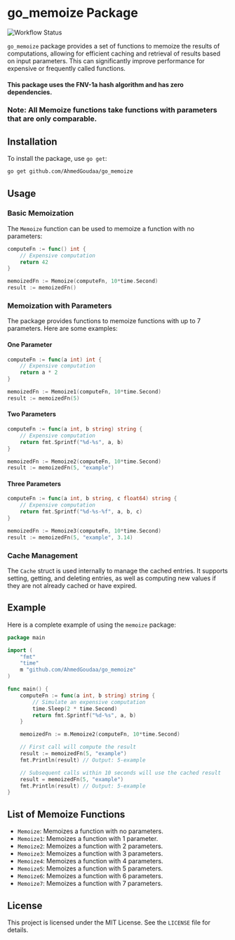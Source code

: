 # go_memoize Package

![Workflow Status](https://github.com/AhmedGoudaa/go_memoize/actions/workflows/ci.yml/badge.svg)

`go_memoize` package provides a set of functions to memoize the results of computations, allowing for efficient caching and retrieval of results based on input parameters. This can significantly improve performance for expensive or frequently called functions.

#### This package uses the FNV-1a hash algorithm and has zero dependencies.

### Note: All Memoize functions take functions with parameters that are only comparable.

## Installation

To install the package, use `go get`:

```sh
go get github.com/AhmedGoudaa/go_memoize
```

## Usage

### Basic Memoization

The `Memoize` function can be used to memoize a function with no parameters:

```go
computeFn := func() int {
    // Expensive computation
    return 42
}

memoizedFn := Memoize(computeFn, 10*time.Second)
result := memoizedFn()
```

### Memoization with Parameters

The package provides functions to memoize functions with up to 7 parameters. Here are some examples:

#### One Parameter

```go
computeFn := func(a int) int {
    // Expensive computation
    return a * 2
}

memoizedFn := Memoize1(computeFn, 10*time.Second)
result := memoizedFn(5)
```

#### Two Parameters

```go
computeFn := func(a int, b string) string {
    // Expensive computation
    return fmt.Sprintf("%d-%s", a, b)
}

memoizedFn := Memoize2(computeFn, 10*time.Second)
result := memoizedFn(5, "example")
```

#### Three Parameters

```go
computeFn := func(a int, b string, c float64) string {
    // Expensive computation
    return fmt.Sprintf("%d-%s-%f", a, b, c)
}

memoizedFn := Memoize3(computeFn, 10*time.Second)
result := memoizedFn(5, "example", 3.14)
```

### Cache Management

The `Cache` struct is used internally to manage the cached entries. It supports setting, getting, and deleting entries, as well as computing new values if they are not already cached or have expired.

## Example

Here is a complete example of using the `memoize` package:

```go
package main

import (
    "fmt"
    "time"
    m "github.com/AhmedGoudaa/go_memoize"
)

func main() {
    computeFn := func(a int, b string) string {
        // Simulate an expensive computation
        time.Sleep(2 * time.Second)
        return fmt.Sprintf("%d-%s", a, b)
    }

    memoizedFn := m.Memoize2(computeFn, 10*time.Second)

    // First call will compute the result
    result := memoizedFn(5, "example")
    fmt.Println(result) // Output: 5-example

    // Subsequent calls within 10 seconds will use the cached result
    result = memoizedFn(5, "example")
    fmt.Println(result) // Output: 5-example
}
```

## List of Memoize Functions

- `Memoize`: Memoizes a function with no parameters.
- `Memoize1`: Memoizes a function with 1 parameter.
- `Memoize2`: Memoizes a function with 2 parameters.
- `Memoize3`: Memoizes a function with 3 parameters.
- `Memoize4`: Memoizes a function with 4 parameters.
- `Memoize5`: Memoizes a function with 5 parameters.
- `Memoize6`: Memoizes a function with 6 parameters.
- `Memoize7`: Memoizes a function with 7 parameters.

## License

This project is licensed under the MIT License. See the `LICENSE` file for details.
```